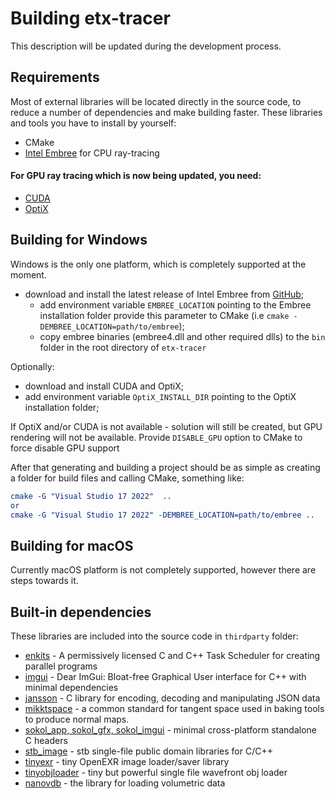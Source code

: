 # Building etx-tracer

This description will be updated during the development process.

## Requirements

Most of external libraries will be located directly in the source code, to reduce a number of dependencies and make building faster.
These libraries and tools you have to install by yourself:
- CMake
- [Intel Embree](https://www.embree.org/) for CPU ray-tracing

#### For GPU ray tracing which is now being updated, you need:
- [CUDA](https://developer.nvidia.com/cuda-downloads)
- [OptiX](https://developer.nvidia.com/designworks/optix/download)

## Building for Windows
Windows is the only one platform, which is completely supported at the moment.
- download and install the latest release of Intel Embree from [GitHub](https://github.com/embree/embree/releases);
  - add environment variable `EMBREE_LOCATION` pointing to the Embree installation folder provide this parameter to CMake (i.e `cmake -DEMBREE_LOCATION=path/to/embree`);
  - copy embree binaries (embree4.dll and other required dlls) to the `bin` folder in the root directory of `etx-tracer`

Optionally:
  - download and install CUDA and OptiX;
  - add environment variable `OptiX_INSTALL_DIR` pointing to the OptiX installation folder;
    
If OptiX and/or CUDA is not available - solution will still be created, but GPU rendering will not be available. Provide `DISABLE_GPU` option to CMake to force disable GPU support

After that generating and building a project should be as simple as creating a folder for build files and calling CMake, something like:
```cmake
cmake -G "Visual Studio 17 2022"  ..
or 
cmake -G "Visual Studio 17 2022" -DEMBREE_LOCATION=path/to/embree ..
```

## Building for macOS 
Currently macOS platform is not completely supported, however there are steps towards it.

## Built-in dependencies
These libraries are included into the source code in `thirdparty` folder:
- [enkits](https://github.com/dougbinks/enkiTS) - A permissively licensed C and C++ Task Scheduler for creating parallel programs
- [imgui](https://github.com/ocornut/imgui) - Dear ImGui: Bloat-free Graphical User interface for C++ with minimal dependencies
- [jansson](https://github.com/akheron/jansson) - C library for encoding, decoding and manipulating JSON data
- [mikktspace](https://github.com/mmikk/MikkTSpace) - a common standard for tangent space used in baking tools to produce normal maps.
- [sokol_app, sokol_gfx, sokol_imgui](https://github.com/floooh/sokol) - minimal cross-platform standalone C headers
- [stb_image](https://github.com/nothings/stb) - stb single-file public domain libraries for C/C++
- [tinyexr](https://github.com/syoyo/tinyexr) - tiny OpenEXR image loader/saver library
- [tinyobjloader](https://github.com/tinyobjloader/tinyobjloader) - tiny but powerful single file wavefront obj loader
- [nanovdb](https://developer.nvidia.com/nanovdb) - the library for loading volumetric data

